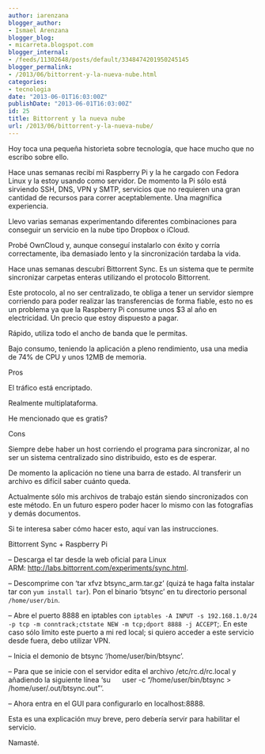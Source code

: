 ```yaml
---
author: iarenzana
blogger_author:
- Ismael Arenzana
blogger_blog:
- micarreta.blogspot.com
blogger_internal:
- /feeds/11302648/posts/default/3348474201950245145
blogger_permalink:
- /2013/06/bittorrent-y-la-nueva-nube.html
categories:
- tecnologia
date: "2013-06-01T16:03:00Z"
publishDate: "2013-06-01T16:03:00Z"
id: 25
title: Bittorrent y la nueva nube
url: /2013/06/bittorrent-y-la-nueva-nube/
---
```

Hoy toca una pequeña historieta sobre tecnología, que hace mucho que no escribo sobre ello.

Hace unas semanas recibí mi Raspberry Pi y la he cargado con Fedora Linux y la estoy usando como servidor. De momento la Pi sólo está sirviendo SSH, DNS, VPN y SMTP, servicios que no requieren una gran cantidad de recursos para correr aceptablemente. Una magnífica experiencia.

Llevo varias semanas experimentando diferentes combinaciones para conseguir un servicio en la nube tipo Dropbox o iCloud.

Probé OwnCloud y, aunque conseguí instalarlo con éxito y corría correctamente, iba demasiado lento y la sincronización tardaba la vida.

Hace unas semanas descubrí Bittorrent Sync. Es un sistema que te permite sincronizar carpetas enteras utilizando el protocolo Bittorrent.

Este protocolo, al no ser centralizado, te obliga a tener un servidor siempre corriendo para poder realizar las transferencias de forma fiable, esto no es un problema ya que la Raspberry Pi consume unos $3 al año en electricidad. Un precio que estoy dispuesto a pagar.

Rápido, utiliza todo el ancho de banda que le permitas.

Bajo consumo, teniendo la aplicación a pleno rendimiento, usa una media de 74% de CPU y unos 12MB de memoria.

Pros

El tráfico está encriptado.

Realmente multiplataforma.

He mencionado que es gratis?

Cons

  Siempre debe haber un host corriendo el programa para sincronizar, al no ser un sistema centralizado sino distribuido, esto es de esperar.

De momento la aplicación no tiene una barra de estado. Al transferir un archivo es difícil saber cuánto queda.

Actualmente sólo mis archivos de trabajo están siendo sincronizados con este método. En un futuro espero poder hacer lo mismo con las fotografías y demás documentos.

Si te interesa saber cómo hacer esto, aquí van las instrucciones.

Bittorrent Sync + Raspberry Pi

&#8211; Descarga el tar desde la web oficial para Linux ARM:&nbsp;http://labs.bittorrent.com/experiments/sync.html.

&#8211; Descomprime con &#8216;tar xfvz btsync_arm.tar.gz&#8217; (quizá te haga falta instalar tar con `yum install tar`). Pon el binario &#8216;btsync&#8217; en tu directorio personal `/home/user/bin`.

&#8211; Abre el puerto 8888 en iptables con `iptables -A INPUT -s 192.168.1.0/24 -p tcp -m conntrack;ctstate NEW -m tcp;dport 8888 -j ACCEPT`;. En este caso sólo limito este puerto a mi red local; si quiero acceder a este servicio desde fuera, debo utilizar VPN.

&#8211; Inicia el demonio de btsync &#8216;/home/user/bin/btsync&#8217;.

&#8211; Para que se inicie con el servidor edita el archivo /etc/rc.d/rc.local y añadiendo la siguiente línea &#8216;su &nbsp; &nbsp; &nbsp;user -c &#8220;/home/user/bin/btsync > /home/user/.out/btsync.out&#8221;&#8216;.

&#8211; Ahora entra en el GUI para configurarlo en localhost:8888.

Esta es una explicación muy breve, pero debería servir para habilitar el servicio.

Namasté.
